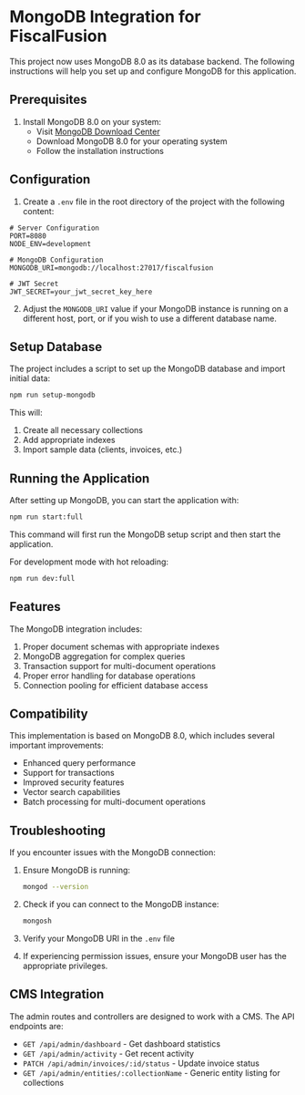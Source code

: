 # MongoDB Integration for FiscalFusion

This project now uses MongoDB 8.0 as its database backend. The following instructions will help you set up and configure MongoDB for this application.

## Prerequisites

1. Install MongoDB 8.0 on your system:
   - Visit [MongoDB Download Center](https://www.mongodb.com/try/download/community)
   - Download MongoDB 8.0 for your operating system
   - Follow the installation instructions

## Configuration

1. Create a `.env` file in the root directory of the project with the following content:

```
# Server Configuration
PORT=8080
NODE_ENV=development

# MongoDB Configuration
MONGODB_URI=mongodb://localhost:27017/fiscalfusion

# JWT Secret
JWT_SECRET=your_jwt_secret_key_here
```

2. Adjust the `MONGODB_URI` value if your MongoDB instance is running on a different host, port, or if you wish to use a different database name.

## Setup Database

The project includes a script to set up the MongoDB database and import initial data:

```bash
npm run setup-mongodb
```

This will:
1. Create all necessary collections
2. Add appropriate indexes
3. Import sample data (clients, invoices, etc.)

## Running the Application

After setting up MongoDB, you can start the application with:

```bash
npm run start:full
```

This command will first run the MongoDB setup script and then start the application.

For development mode with hot reloading:

```bash
npm run dev:full
```

## Features

The MongoDB integration includes:

1. Proper document schemas with appropriate indexes
2. MongoDB aggregation for complex queries
3. Transaction support for multi-document operations
4. Proper error handling for database operations
5. Connection pooling for efficient database access

## Compatibility

This implementation is based on MongoDB 8.0, which includes several important improvements:

- Enhanced query performance
- Support for transactions
- Improved security features
- Vector search capabilities
- Batch processing for multi-document operations

## Troubleshooting

If you encounter issues with the MongoDB connection:

1. Ensure MongoDB is running:
   ```bash
   mongod --version
   ```

2. Check if you can connect to the MongoDB instance:
   ```bash
   mongosh
   ```

3. Verify your MongoDB URI in the `.env` file

4. If experiencing permission issues, ensure your MongoDB user has the appropriate privileges.

## CMS Integration

The admin routes and controllers are designed to work with a CMS. The API endpoints are:

- `GET /api/admin/dashboard` - Get dashboard statistics
- `GET /api/admin/activity` - Get recent activity
- `PATCH /api/admin/invoices/:id/status` - Update invoice status
- `GET /api/admin/entities/:collectionName` - Generic entity listing for collections 